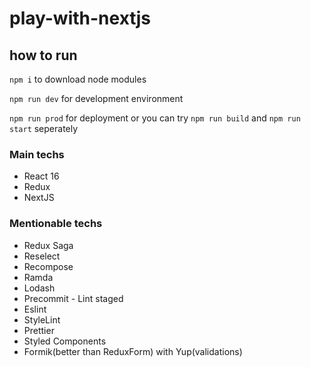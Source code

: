# play-with-nextjs

## how to run 
`npm i` to download node modules

`npm run dev` for development environment

`npm run prod` for deployment or you can try `npm run build` and `npm run start` seperately

### Main techs
- React 16
- Redux
- NextJS


### Mentionable techs
- Redux Saga
- Reselect
- Recompose
- Ramda
- Lodash
- Precommit - Lint staged
- Eslint
- StyleLint
- Prettier
- Styled Components
- Formik(better than ReduxForm) with Yup(validations)
